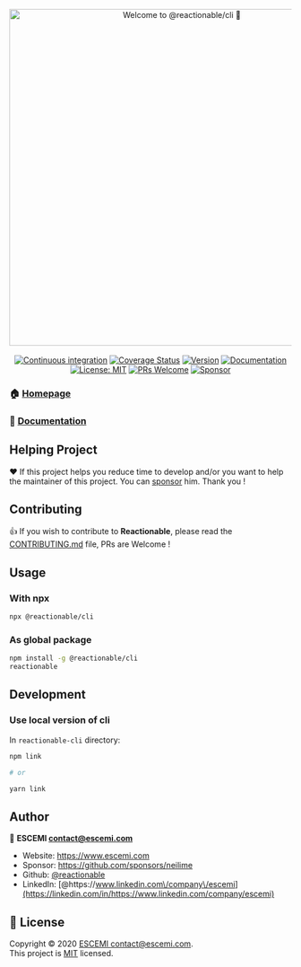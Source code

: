 <p align="center">
  <a href="#" target="_blank"><img alt="Welcome to @reactionable/cli 👋" src="https://repository-images.githubusercontent.com/215311972/d9a05700-fbbf-11e9-96c7-c9230f407f12" width="600"></a>
  <br/><br/>
  <a href="https://github.com/reactionable/reactionable-cli/actions?query=workflow%3A%22Continuous+Integration%22" target="_blank"><img alt="Continuous integration" src="https://github.com/reactionable/reactionable-cli/workflows/Continuous%20Integration/badge.svg"></a>
  <a href="https://codecov.io/gh/reactionable/reactionable-cli" target="_blank"><img alt="Coverage Status" src="https://codecov.io/gh/reactionable/reactionable-cli/branch/master/graph/badge.svg"></a>
  <a href="https://www.npmjs.com/package/@reactionable/cli" target="_blank"><img alt="Version" src="https://img.shields.io/npm/v/@reactionable/cli.svg"></a>
  <a href="https://github.com/reactionable/reactionable-cli#readme" target="_blank"><img alt="Documentation" src="https://img.shields.io/badge/documentation-yes-brightgreen.svg" /></a>
  <a href="https://github.com/reactionable/reactionable/blob/master/LICENSE" target="_blank"><img alt="License: MIT" src="https://img.shields.io/badge/License-MIT-yellow.svg" /></a>
  <a href="CONTRIBUTING.md" target="_blank"><img src="https://img.shields.io/badge/PRs-welcome-brightgreen.svg" alt="PRs Welcome"></a>
  <a href="https://github.com/sponsors/neilime"><img src="https://img.shields.io/badge/%E2%9D%A4-Sponsor-ff69b4" alt="Sponsor"></a>
</p>

### 🏠 [Homepage](https://reactionable.github.io/reactionable-cli)

### 🧾 [Documentation](https://reactionable.github.io/reactionable-cli/docs)

## Helping Project

❤️ If this project helps you reduce time to develop and/or you want to help the maintainer of this project. You can [sponsor](https://github.com/sponsors/neilime) him. Thank you !

## Contributing

👍 If you wish to contribute to **Reactionable**, please read the [CONTRIBUTING.md](CONTRIBUTING.md) file, PRs are Welcome !

## Usage

### With npx

```sh
npx @reactionable/cli
```

### As global package

```sh
npm install -g @reactionable/cli
reactionable
```

## Development

### Use local version of cli

In `reactionable-cli` directory:

```sh
npm link

# or

yarn link
```

## Author

👤 **ESCEMI <contact@escemi.com>**

- Website: https://www.escemi.com
- Sponsor: https://github.com/sponsors/neilime
- Github: [@reactionable](https://github.com/reactionable)
- LinkedIn: [@https:\/\/www.linkedin.com\/company\/escemi](https://linkedin.com/in/https://www.linkedin.com/company/escemi)

## 📝 License

Copyright © 2020 [ESCEMI <contact@escemi.com>](https://www.escemi.com).<br />
This project is [MIT](https://github.com/reactionable/reactionable-cli/blob/master/LICENSE) licensed.
